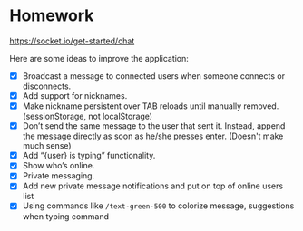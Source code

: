 # Homework

<https://socket.io/get-started/chat>

Here are some ideas to improve the application:

- [x] Broadcast a message to connected users when someone connects or disconnects.
- [x] Add support for nicknames.
- [x] Make nickname persistent over TAB reloads until manually removed. (sessionStorage, not localStorage)
- [x] Don’t send the same message to the user that sent it. Instead, append the message directly as soon as he/she presses enter. (Doesn't make much sense)
- [x] Add “{user} is typing” functionality.
- [x] Show who’s online.
- [x] Private messaging.
- [x] Add new private message notifications and put on top of online users list
- [x] Using commands like `/text-green-500` to colorize message, suggestions when typing command

